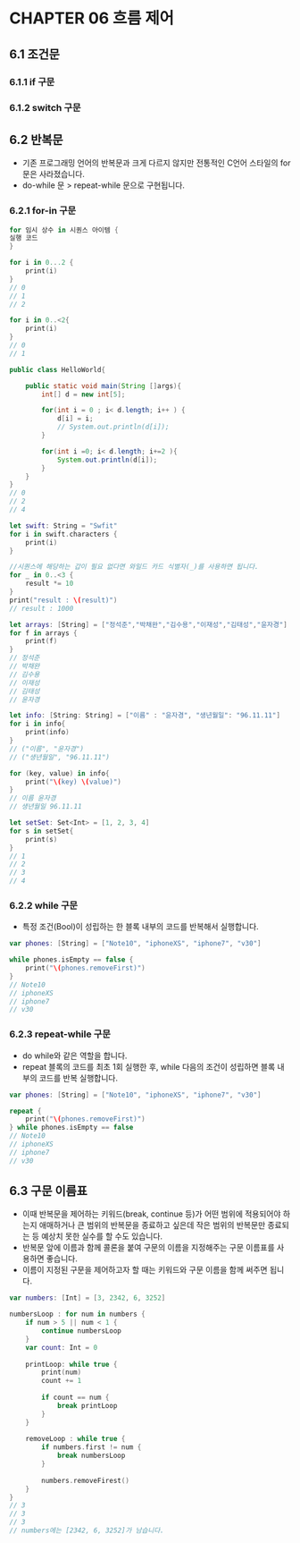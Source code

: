 # CHAPTER 06 흐름 제어

## 6.1 조건문

### 6.1.1 if 구문

### 6.1.2 switch 구문

## 6.2 반복문
* 기존 프로그래밍 언어의 반복문과 크게 다르지 않지만 전통적인 C언어 스타일의 for문은 사라졌습니다.
* do-while 문 > repeat-while 문으로 구현됩니다.

### 6.2.1 for-in 구문
```swift
for 임시 상수 in 시퀀스 아이템 {
실행 코드
}

for i in 0...2 {
    print(i)
}
// 0
// 1
// 2

for i in 0..<2{
    print(i)
}
// 0
// 1
```
```java
public class HelloWorld{

    public static void main(String []args){
        int[] d = new int[5];

        for(int i = 0 ; i< d.length; i++ ) {
            d[i] = i;
            // System.out.println(d[i]);
        }

        for(int i =0; i< d.length; i+=2 ){
            System.out.println(d[i]);
        }
    }
}
// 0
// 2
// 4
```
```swift
let swift: String = "Swfit"
for i in swift.characters {
    print(i)
}

//시퀀스에 해당하는 갑이 필요 없다면 와일드 카드 식별자(_)를 사용하면 됩니다.
for _ in 0..<3 {
    result *= 10
}
print("result : \(result)")
// result : 1000

let arrays: [String] = ["정석준","박채완","김수용","이재성","김태성","윤자경"]
for f in arrays {
    print(f)
}
// 정석준
// 박채완
// 김수용
// 이재성
// 김태성
// 윤자경

let info: [String: String] = ["이름" : "윤자경", "생년월일": "96.11.11"]
for i in info{
    print(info)
} 
// ("이름", "윤자경")
// ("생년월일", "96.11.11")

for (key, value) in info{
    print("\(key) \(value)")
}
// 이름 윤자경
// 생년월일 96.11.11

let setSet: Set<Int> = [1, 2, 3, 4]
for s in setSet{
    print(s)
}
// 1
// 2
// 3
// 4
```
### 6.2.2 while 구문
* 특정 조건(Bool)이 성립하는 한 블록 내부의 코드를 반복해서 실행합니다.

```swift
var phones: [String] = ["Note10", "iphoneXS", "iphone7", "v30"]

while phones.isEmpty == false {
    print("\(phones.removeFirst)")
}
// Note10
// iphoneXS
// iphone7
// v30
```
### 6.2.3 repeat-while 구문
* do while와 같은 역할을 합니다.
* repeat 블록의 코드를 최초 1회 실행한 후, while 다음의 조건이 성립하면 블록 내부의 코드를 반복 실행합니다.
```swift
var phones: [String] = ["Note10", "iphoneXS", "iphone7", "v30"]

repeat {
    print("\(phones.removeFirst)")
} while phones.isEmpty == false
// Note10
// iphoneXS
// iphone7
// v30
```
## 6.3 구문 이름표
* 이때 반복문을 제어하는 키워드(break, continue 등)가 어떤 범위에 적용되어야 하는지 애매하거나 큰 범위의 반복문을 종료하고 싶은데 작은 범위의 반복문만 종료되는 등 예상치 못한 실수를 할 수도 있습니다.
* 반복문 앞에 이름과 함께 콜론을 붙여 구문의 이름을 지정해주는 구문 이름표를 사용하면 좋습니다. 
* 이름이 지정된 구문을 제어하고자 할 때는 키워드와 구문 이름을 함께 써주면 됩니다.

```swift
var numbers: [Int] = [3, 2342, 6, 3252]

numbersLoop : for num in numbers {
    if num > 5 || num < 1 {
        continue numbersLoop
    }
    var count: Int = 0
    
    printLoop: while true {
        print(num)
        count += 1
        
        if count == num {
            break printLoop
        }
    }
    
    removeLoop : while true {
        if numbers.first != num {
            break numbersLoop
        }
        
        numbers.removeFirest()
    }
}
// 3
// 3
// 3
// numbers에는 [2342, 6, 3252]가 남습니다.
```
